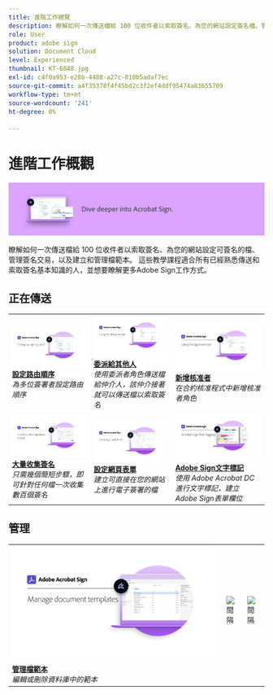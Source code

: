 ```yaml
---
title: 進階工作總覽
description: 瞭解如何一次傳送檔給 100 位收件者以索取簽名、為您的網站設定簽名檔、管理簽名交易，以及建立及管理檔範本
role: User
product: adobe sign
solution: Document Cloud
level: Experienced
thumbnail: KT-6848.jpg
exl-id: c4f0a953-e28b-4488-a27c-010b5adaf7ec
source-git-commit: a4f35378f4f45bd2c3f2ef4ddf95474a83655709
workflow-type: tm+mt
source-wordcount: '241'
ht-degree: 0%

---
```


# 進階工作概觀

![簽署進階影像](../assets/Hero-Advanced.png)

瞭解如何一次傳送檔給 100 位收件者以索取簽名、為您的網站設定可簽名的檔、管理簽名交易，以及建立和管理檔範本。 這些教學課程適合所有已經熟悉傳送和索取簽名基本知識的人，並想要瞭解更多Adobe Sign工作方式。

## 正在傳送

<table style="table-layout:fixed">
<tr>
  <td>
    <a href="setting-up-routing.md">
      <img alt="設定路由順序" src="../assets/Routing.png">
    </a>
    <div>
    <a href="setting-up-routing.md"><strong>設定路由順序</strong></a>
    </div>
    <em>為多位簽署者設定路由順序</em>
    <br>
  </td>
  <td>
    <a href="delegate-signature.md">
      <img alt="委派給其他人" src="../assets/Delegating.png" />
    </a>  
    <div>
    <a href="delegate-signature.md"><strong>委派給其他人</strong></a>
    </div>
    <em>使用委派者角色傳送檔給仲介人，該仲介接著就可以傳送檔以索取簽名</em>
    <br>
  </td>
  <td>
    <a href="add-an-approver.md">
      <img alt="新增核准者" src="../assets/Approver.png" />
    </a>
    <div>
    <a href="add-an-approver.md"><strong>新增核准者</strong></a>
    </div>
    <em>在合約核准程式中新增核准者角色</em>
    <br>
  </td>
</tr>
<tr>
  <td>
    <a href="megasign.md">
      <img alt="大量收集簽名" src="../assets/Megasign.png" />
    </a>
    <div>
    <a href="megasign.md"><strong>大量收集簽名</strong></a>
    </div>
    <em>只需幾個簡短步驟，即可針對任何檔一次收集數百個簽名</em>
    <br>
  </td>
  <td>
    <a href="webform.md">
      <img alt="設定網頁表單" src="../assets/Webform.png" />
    </a>
    <div>
    <a href="webform.md"><strong>設定網頁表單</strong></a>
    </div>
    <em>建立可直接在您的網站上進行電子簽署的檔</em>
    <br>
  </td> 
  <td>
    <a href="adobe-sign-text-tagging.md">
      <img alt="Adobe Sign文字標記" src="../assets/Text-Tagging.png" />
  </a>
    <div>
    <a href="adobe-sign-text-tagging.md"><strong>Adobe Sign文字標記</strong></a>
    </div>
    <em>使用 Adobe Acrobat DC 進行文字標記，建立Adobe Sign表單欄位</em>
    <br>
  </td> 
</table>

## 管理

<table style="table-layout:fixed">
<tr>
  <td>
    <a href="edit-a-template.md">
      <img alt="管理檔範本" src="../assets/ManageTemplate.png" />
    </a>
    <div>
    <a href="edit-a-template.md"><strong>管理檔範本</strong></a>
    </div>
    <em>編輯或刪除資料庫中的範本</em>
    <br>
  </td>  
  <td>
    <img alt="間隔" src="../assets/Whitespacer.png" />
    <div>
    <br>
  </td>
  <td>
    <img alt="間隔" src="../assets/Whitespacer.png" />
    <div>
    <br>
  </td>
</tr>
</table>
